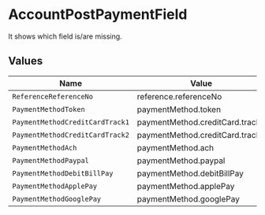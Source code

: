 # AccountPostPaymentField

It shows which field is/are missing.


## Values

| Name                            | Value                           |
| ------------------------------- | ------------------------------- |
| `ReferenceReferenceNo`          | reference.referenceNo           |
| `PaymentMethodToken`            | paymentMethod.token             |
| `PaymentMethodCreditCardTrack1` | paymentMethod.creditCard.track1 |
| `PaymentMethodCreditCardTrack2` | paymentMethod.creditCard.track2 |
| `PaymentMethodAch`              | paymentMethod.ach               |
| `PaymentMethodPaypal`           | paymentMethod.paypal            |
| `PaymentMethodDebitBillPay`     | paymentMethod.debitBillPay      |
| `PaymentMethodApplePay`         | paymentMethod.applePay          |
| `PaymentMethodGooglePay`        | paymentMethod.googlePay         |